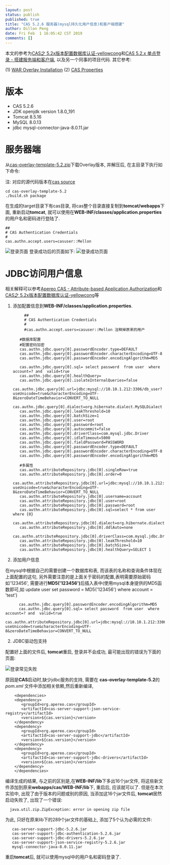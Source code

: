 ```yaml
---
layout: post
status: publish
published: true
title: "CAS 5.2.6 服务器(mysql持久化用户信息)和客户端搭建"
author: Dillon Peng
date: Fri Feb  1 16:05:42 CST 2019
comments: []
---
```


本文的参考为[CAS之 5.2x版本配置数据库认证-yellowcong](https://blog.csdn.net/yelllowcong/article/details/78808607)和[CAS 5.2.x 单点登录 - 搭建服务端和客户端](https://segmentfault.com/a/1190000013844049), 以及另一个同事的项目代码. 其它参考:

(1) [WAR Overlay Installation](https://apereo.github.io/cas/5.0.x/installation/Maven-Overlay-Installation.html)
(2) [CAS Properties](https://apereo.github.io/cas/5.2.x/installation/Configuration-Properties.html)

# 版本
* CAS 5.2.6 
* JDK openjdk version 1.8.0\_191
* Tomcat 8.5.16
* MySQL 8.0.13
* jdbc mysql-connector-java-8.0.11.jar

        
# 服务器端
从[cas-overlay-template-5.2.zip](https://github.com/apereo/cas-overlay-template/tree/5.2)下载Overlay版本, 并解压后, 在主目录下执行如下命令:

注: 对应的源代码版本在[cas source](https://github.com/apereo/cas/tree/5.2.x)

    cd cas-overlay-template-5.2
    ./build.sh package

在生成的target目录下有cas目录, 将cas整个目录直接复制到<strong>tomcat/webapps</strong>下面, 重新启动<strong>tomcat</strong>, 就可以使用在<strong>WEB-INF/classes/application.properties</strong>的用户名和密码进行登陆了.

    ##
    # CAS Authentication Credentials
    #
    cas.authn.accept.users=casuser::Mellon

![登录页面](/img/login-mellon.png)
登录成功后的页面如下:
![登录成功页面](/img/successful-cas-login.png)

# JDBC访问用户信息
相关解释可以参考[Apereo CAS - Attribute-based Application Authorization](https://apereo.github.io/2018/02/20/cas-service-rbac-attributeresolution/)和[CAS之 5.2x版本配置数据库认证-yellowcong](https://blog.csdn.net/yelllowcong/article/details/78808607)等

1. 添加配置信息到<strong>WEB-INF/classes/application.properties</strong>.

            ##
            # CAS Authentication Credentials
            #
            #cas.authn.accept.users=casuser::Mellon 注释掉原来的用户

          #数据库配置
          #配置密码加密
          cas.authn.jdbc.query[0].passwordEncoder.type=DEFAULT
          cas.authn.jdbc.query[0].passwordEncoder.characterEncoding=UTF-8
          cas.authn.jdbc.query[0].passwordEncoder.encodingAlgorithm=MD5

          cas.authn.jdbc.query[0].sql= select password  from user  where account=? and  valid=true
          cas.authn.jdbc.query[0].healthQuery=
          cas.authn.jdbc.query[0].isolateInternalQueries=false
          cas.authn.jdbc.query[0].url=jdbc:mysql://10.10.1.212:3306/db_user?useUnicode=true&characterEncoding=UTF-8&zeroDateTimeBehavior=CONVERT_TO_NULL
          cas.authn.jdbc.query[0].dialect=org.hibernate.dialect.MySQLDialect
          cas.authn.jdbc.query[0].leakThreshold=10
          cas.authn.jdbc.query[0].batchSize=1
          cas.authn.jdbc.query[0].user=root
          cas.authn.jdbc.query[0].password=root
          cas.authn.jdbc.query[0].autocommit=false
          cas.authn.jdbc.query[0].driverClass=com.mysql.jdbc.Driver
          cas.authn.jdbc.query[0].idleTimeout=5000
          cas.authn.jdbc.query[0].fieldPassword=PASSWORD
          cas.authn.jdbc.query[0].passwordEncoder.type=DEFAULT
          cas.authn.jdbc.query[0].passwordEncoder.characterEncoding=UTF-8
          cas.authn.jdbc.query[0].passwordEncoder.encodingAlgorithm=MD5

          #多属性
          cas.authn.attributeRepository.jdbc[0].singleRow=true
          cas.authn.attributeRepository.jdbc[0].order=0
          cas.authn.attributeRepository.jdbc[0].url=jdbc:mysql://10.10.1.212:3306/db_user?useUnicode=true&characterEncoding=UTF-8&zeroDateTimeBehavior=CONVERT_TO_NULL
          cas.authn.attributeRepository.jdbc[0].username=account
          cas.authn.attributeRepository.jdbc[0].user=root
          cas.authn.attributeRepository.jdbc[0].password=root
          cas.authn.attributeRepository.jdbc[0].sql=select * from user where {0}
          cas.authn.attributeRepository.jdbc[0].dialect=org.hibernate.dialect.MySQLDialect
          cas.authn.attributeRepository.jdbc[0].ddlAuto=none
          cas.authn.attributeRepository.jdbc[0].driverClass=com.mysql.jdbc.Driver
          cas.authn.attributeRepository.jdbc[0].leakThreshold=10
          cas.authn.attributeRepository.jdbc[0].batchSize=1
          cas.authn.attributeRepository.jdbc[0].healthQuery=SELECT 1
2. 添加用户信息
    
在mysql中根据自己的需要创建一个数据库和表, 而该表的名称和查询条件体现在上面配置的这句, 另外需要注意的是上面关于密码的配置,表明需要原始密码如'123456', 需要进行<strong>MD5('123456')</strong>后插入表中(使用mysql本身提供的MD5函数即可,如 update user set password = MD5('123456') where account = 'test') 

          cas.authn.jdbc.query[0].passwordEncoder.encodingAlgorithm=MD5    
          cas.authn.jdbc.query[0].sql= select password  from user  where account=? and  valid=true
          cas.authn.attributeRepository.jdbc[0].url=jdbc:mysql://10.10.1.212:3306/db_user?useUnicode=true&characterEncoding=UTF-8&zeroDateTimeBehavior=CONVERT_TO_NULL
    
2. JDBC驱动包支持
    
配置好上面的文件后, <strong>tomcat</strong>重启, 登录并不会成功, 最可能出现的错误为下面的页面:

![登录常见失败](/img/cas-login-error.png)

原因是<strong>CAS</strong>启动时,缺少jdbc服务的支持, 需要在 <strong>cas-overlay-template-5.2</strong>的 *pom.xml* 文件中添加相关依赖,然后重新编译,

        <dependencies>
        <dependency>
           <groupId>org.apereo.cas</groupId>
           <artifactId>cas-server-support-json-service-registry</artifactId>
           <version>${cas.version}</version>
        </dependency>
        <dependency>
           <groupId>org.apereo.cas</groupId>
           <artifactId>cas-server-support-jdbc</artifactId>
           <version>${cas.version}</version>
        </dependency>
        <dependency>
           <groupId>org.apereo.cas</groupId>
           <artifactId>cas-server-support-jdbc-drivers</artifactId>
           <version>${cas.version}</version>
        </dependency>
        </dependencies>
编译生成的结果, 与之前的区别是,在<strong>WEB-INF/lib</strong>下多出16个jar文件, 将这些新文件添加到原来<strong>webapps/cas/WEB-INF/lib</strong>下, 重启后, 应该就可以了. 但是在本次实验中, 出现了由于版本的问题或别的原因, 当添加这16个jar文件后, <strong>tomcat</strong>居然启动失败了, 出现了一个错误:

      java.util.zip.ZipException: error in opening zip file
    
为此, 只好在原来lib下的289个jar文件的基础上, 添加了5个认为必需的文件:

       cas-server-support-jdbc-5.2.6.jar
       cas-server-support-jdbc-authentication-5.2.6.jar
       cas-server-support-jdbc-drivers-5.2.6.jar
       cas-server-support-json-service-registry-5.2.6.jar
       mysql-connector-java-8.0.11.jar
重启<strong>tomcat</strong>后, 就可以使用mysql中的用户名和密码登录了.